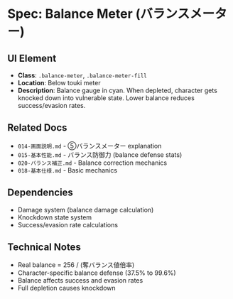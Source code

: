 # Spec: Balance Meter (バランスメーター)

## UI Element
- **Class**: `.balance-meter`, `.balance-meter-fill`
- **Location**: Below touki meter
- **Description**: Balance gauge in cyan. When depleted, character gets knocked down into vulnerable state. Lower balance reduces success/evasion rates.

## Related Docs
- `014-画面説明.md` - ⑤バランスメーター explanation
- `015-基本性能.md` - バランス防御力 (balance defense stats)
- `020-バランス補正.md` - Balance correction mechanics
- `018-基本仕様.md` - Basic mechanics

## Dependencies
- Damage system (balance damage calculation)
- Knockdown state system
- Success/evasion rate calculations

## Technical Notes
- Real balance = 256 / (奪バランス値倍率)
- Character-specific balance defense (37.5% to 99.6%)
- Balance affects success and evasion rates
- Full depletion causes knockdown
